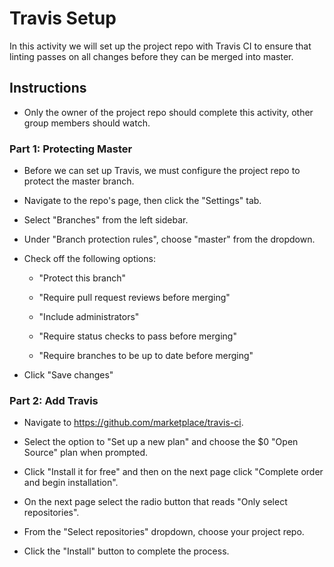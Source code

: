 # Travis Setup

In this activity we will set up the project repo with Travis CI to ensure that linting passes on all changes before they can be merged into master.

## Instructions

- Only the owner of the project repo should complete this activity, other group members should watch.

### Part 1: Protecting Master

- Before we can set up Travis, we must configure the project repo to protect the master branch.

- Navigate to the repo's page, then click the "Settings" tab.

- Select "Branches" from the left sidebar.

- Under "Branch protection rules", choose "master" from the dropdown.

- Check off the following options:

  - "Protect this branch"

  - "Require pull request reviews before merging"

  - "Include administrators"

  - "Require status checks to pass before merging"

  - "Require branches to be up to date before merging"

- Click "Save changes"

### Part 2: Add Travis

- Navigate to <https://github.com/marketplace/travis-ci>.

- Select the option to "Set up a new plan" and choose the \$0 "Open Source" plan when prompted.

- Click "Install it for free" and then on the next page click "Complete order and begin installation".

- On the next page select the radio button that reads "Only select repositories".

- From the "Select repositories" dropdown, choose your project repo.

- Click the "Install" button to complete the process.
